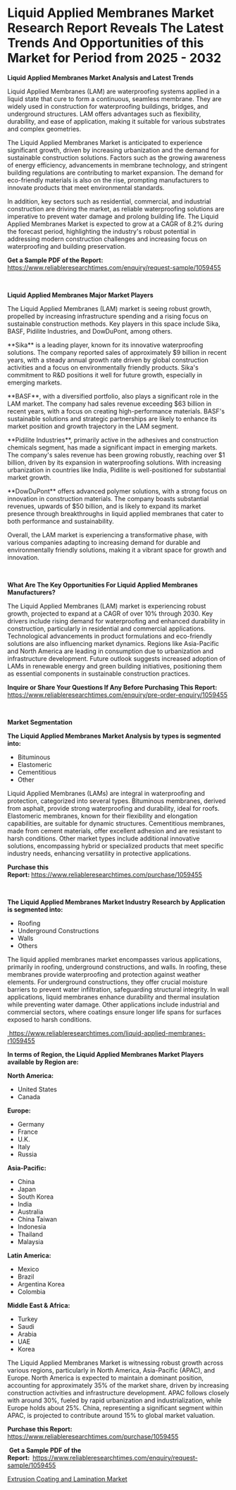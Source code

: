 <p><h1>Liquid Applied Membranes Market Research Report Reveals The Latest Trends And Opportunities of this Market for Period from 2025 - 2032</h1></p><p><strong>Liquid Applied Membranes Market Analysis and Latest Trends</strong></p>
<p><p>Liquid Applied Membranes (LAM) are waterproofing systems applied in a liquid state that cure to form a continuous, seamless membrane. They are widely used in construction for waterproofing buildings, bridges, and underground structures. LAM offers advantages such as flexibility, durability, and ease of application, making it suitable for various substrates and complex geometries.</p><p>The Liquid Applied Membranes Market is anticipated to experience significant growth, driven by increasing urbanization and the demand for sustainable construction solutions. Factors such as the growing awareness of energy efficiency, advancements in membrane technology, and stringent building regulations are contributing to market expansion. The demand for eco-friendly materials is also on the rise, prompting manufacturers to innovate products that meet environmental standards.</p><p>In addition, key sectors such as residential, commercial, and industrial construction are driving the market, as reliable waterproofing solutions are imperative to prevent water damage and prolong building life. The Liquid Applied Membranes Market is expected to grow at a CAGR of 8.2% during the forecast period, highlighting the industry's robust potential in addressing modern construction challenges and increasing focus on waterproofing and building preservation.</p></p>
<p><strong>Get a Sample PDF of the Report:&nbsp;</strong> <a href="https://www.reliableresearchtimes.com/enquiry/request-sample/1059455?utm_campaign=3067&utm_medium=2&utm_source=Github&utm_content=ia&utm_term=01042025&utm_id=liquid-applied-membranes">https://www.reliableresearchtimes.com/enquiry/request-sample/1059455</a></p>
<p>&nbsp;</p>
<p><strong>Liquid Applied Membranes Major Market Players</strong></p>
<p><p>The Liquid Applied Membranes (LAM) market is seeing robust growth, propelled by increasing infrastructure spending and a rising focus on sustainable construction methods. Key players in this space include Sika, BASF, Pidilite Industries, and DowDuPont, among others.</p><p>**Sika** is a leading player, known for its innovative waterproofing solutions. The company reported sales of approximately $9 billion in recent years, with a steady annual growth rate driven by global construction activities and a focus on environmentally friendly products. Sika's commitment to R&D positions it well for future growth, especially in emerging markets.</p><p>**BASF**, with a diversified portfolio, also plays a significant role in the LAM market. The company had sales revenue exceeding $63 billion in recent years, with a focus on creating high-performance materials. BASF's sustainable solutions and strategic partnerships are likely to enhance its market position and growth trajectory in the LAM segment.</p><p>**Pidilite Industries**, primarily active in the adhesives and construction chemicals segment, has made a significant impact in emerging markets. The company's sales revenue has been growing robustly, reaching over $1 billion, driven by its expansion in waterproofing solutions. With increasing urbanization in countries like India, Pidilite is well-positioned for substantial market growth.</p><p>**DowDuPont** offers advanced polymer solutions, with a strong focus on innovation in construction materials. The company boasts substantial revenues, upwards of $50 billion, and is likely to expand its market presence through breakthroughs in liquid applied membranes that cater to both performance and sustainability.</p><p>Overall, the LAM market is experiencing a transformative phase, with various companies adapting to increasing demand for durable and environmentally friendly solutions, making it a vibrant space for growth and innovation.</p></p>
<p>&nbsp;</p>
<p><strong>What Are The Key Opportunities For Liquid Applied Membranes Manufacturers?</strong></p>
<p><p>The Liquid Applied Membranes (LAM) market is experiencing robust growth, projected to expand at a CAGR of over 10% through 2030. Key drivers include rising demand for waterproofing and enhanced durability in construction, particularly in residential and commercial applications. Technological advancements in product formulations and eco-friendly solutions are also influencing market dynamics. Regions like Asia-Pacific and North America are leading in consumption due to urbanization and infrastructure development. Future outlook suggests increased adoption of LAMs in renewable energy and green building initiatives, positioning them as essential components in sustainable construction practices.</p></p>
<p><strong>Inquire or Share Your Questions If Any Before Purchasing This Report:</strong> <a href="https://www.reliableresearchtimes.com/enquiry/pre-order-enquiry/1059455?utm_campaign=3067&utm_medium=2&utm_source=Github&utm_content=ia&utm_term=01042025&utm_id=liquid-applied-membranes">https://www.reliableresearchtimes.com/enquiry/pre-order-enquiry/1059455</a></p>
<p>&nbsp;</p>
<p><strong>Market Segmentation</strong></p>
<p><strong>The Liquid Applied Membranes Market Analysis by types is segmented into:</strong></p>
<p><ul><li>Bituminous</li><li>Elastomeric</li><li>Cementitious</li><li>Other</li></ul></p>
<p><p>Liquid Applied Membranes (LAMs) are integral in waterproofing and protection, categorized into several types. Bituminous membranes, derived from asphalt, provide strong waterproofing and durability, ideal for roofs. Elastomeric membranes, known for their flexibility and elongation capabilities, are suitable for dynamic structures. Cementitious membranes, made from cement materials, offer excellent adhesion and are resistant to harsh conditions. Other market types include additional innovative solutions, encompassing hybrid or specialized products that meet specific industry needs, enhancing versatility in protective applications.</p></p>
<p><strong>Purchase this Report:&nbsp;</strong><a href="https://www.reliableresearchtimes.com/purchase/1059455?utm_campaign=3067&utm_medium=2&utm_source=Github&utm_content=ia&utm_term=01042025&utm_id=liquid-applied-membranes">https://www.reliableresearchtimes.com/purchase/1059455</a></p>
<p>&nbsp;</p>
<p><strong>The Liquid Applied Membranes Market Industry Research by Application is segmented into:</strong></p>
<p><ul><li>Roofing</li><li>Underground Constructions</li><li>Walls</li><li>Others</li></ul></p>
<p><p>The liquid applied membranes market encompasses various applications, primarily in roofing, underground constructions, and walls. In roofing, these membranes provide waterproofing and protection against weather elements. For underground constructions, they offer crucial moisture barriers to prevent water infiltration, safeguarding structural integrity. In wall applications, liquid membranes enhance durability and thermal insulation while preventing water damage. Other applications include industrial and commercial sectors, where coatings ensure longer life spans for surfaces exposed to harsh conditions.</p></p>
<p><a href="https://www.reliableresearchtimes.com/liquid-applied-membranes-r1059455?utm_campaign=3067&utm_medium=2&utm_source=Github&utm_content=ia&utm_term=01042025&utm_id=liquid-applied-membranes">&nbsp;https://www.reliableresearchtimes.com/liquid-applied-membranes-r1059455</a></p>
<p><strong>In terms of Region, the Liquid Applied Membranes Market Players available by Region are:</strong></p>
<p>
    <p> <strong> North America: </strong>
        <ul>
            <li>United States</li>
            <li>Canada</li>
        </ul>
        </p> 
    <p> <strong> Europe: </strong>
        <ul>
            <li>Germany</li>
            <li>France</li>
            <li>U.K.</li>
            <li>Italy</li>
            <li>Russia</li>
        </ul>
        </p> 
    <p> <strong> Asia-Pacific: </strong>
        <ul>
            <li>China</li>
            <li>Japan</li>
            <li>South Korea</li>
            <li>India</li>
            <li>Australia</li>
            <li>China Taiwan</li>
            <li>Indonesia</li>
            <li>Thailand</li>
            <li>Malaysia</li>
        </ul>
        </p> 
    <p> <strong> Latin America: </strong>
        <ul>
            <li>Mexico</li>
            <li>Brazil</li>
            <li>Argentina Korea</li>
            <li>Colombia</li>
        </ul>
        </p> 
    <p> <strong> Middle East & Africa: </strong>
        <ul>
            <li>Turkey</li>
            <li>Saudi</li>
            <li>Arabia</li>
            <li>UAE</li>
            <li>Korea</li>
        </ul>
    </p>
    </p>
<p><p>The Liquid Applied Membranes Market is witnessing robust growth across various regions, particularly in North America, Asia-Pacific (APAC), and Europe. North America is expected to maintain a dominant position, accounting for approximately 35% of the market share, driven by increasing construction activities and infrastructure development. APAC follows closely with around 30%, fueled by rapid urbanization and industrialization, while Europe holds about 25%. China, representing a significant segment within APAC, is projected to contribute around 15% to global market valuation.</p></p>
<p><strong>Purchase this Report: </strong><a href="https://www.reliableresearchtimes.com/purchase/1059455?utm_campaign=3067&utm_medium=2&utm_source=Github&utm_content=ia&utm_term=01042025&utm_id=liquid-applied-membranes">https://www.reliableresearchtimes.com/purchase/1059455</a></p>
<p>&nbsp;<strong>Get a Sample PDF of the Report:&nbsp;&nbsp;</strong><a href="https://www.reliableresearchtimes.com/enquiry/request-sample/1059455?utm_campaign=3067&utm_medium=2&utm_source=Github&utm_content=ia&utm_term=01042025&utm_id=liquid-applied-membranes">https://www.reliableresearchtimes.com/enquiry/request-sample/1059455</a></p>
<p><strong></strong></p>
<p><p><a href="https://github.com/elodielamto06/Market-Research-Report-List-1/blob/main/extrusion-coating-and-lamination-market.md?utm_campaign=3067&utm_medium=2&utm_source=Github&utm_content=ia&utm_term=01042025&utm_id=liquid-applied-membranes">Extrusion Coating and Lamination Market</a></p></p>